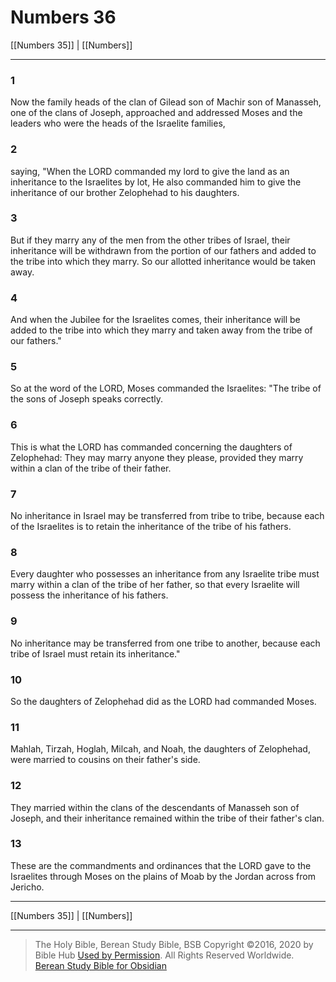 # Numbers 36

[[Numbers 35]] | [[Numbers]]

---

### 1
Now the family heads of the clan of Gilead son of Machir son of Manasseh, one of the clans of Joseph, approached and addressed Moses and the leaders who were the heads of the Israelite families,

### 2
saying, "When the LORD commanded my lord to give the land as an inheritance to the Israelites by lot, He also commanded him to give the inheritance of our brother Zelophehad to his daughters.

### 3
But if they marry any of the men from the other tribes of Israel, their inheritance will be withdrawn from the portion of our fathers and added to the tribe into which they marry. So our allotted inheritance would be taken away.

### 4
And when the Jubilee for the Israelites comes, their inheritance will be added to the tribe into which they marry and taken away from the tribe of our fathers."

### 5
So at the word of the LORD, Moses commanded the Israelites: "The tribe of the sons of Joseph speaks correctly.

### 6
This is what the LORD has commanded concerning the daughters of Zelophehad: They may marry anyone they please, provided they marry within a clan of the tribe of their father.

### 7
No inheritance in Israel may be transferred from tribe to tribe, because each of the Israelites is to retain the inheritance of the tribe of his fathers.

### 8
Every daughter who possesses an inheritance from any Israelite tribe must marry within a clan of the tribe of her father, so that every Israelite will possess the inheritance of his fathers.

### 9
No inheritance may be transferred from one tribe to another, because each tribe of Israel must retain its inheritance."

### 10
So the daughters of Zelophehad did as the LORD had commanded Moses.

### 11
Mahlah, Tirzah, Hoglah, Milcah, and Noah, the daughters of Zelophehad, were married to cousins on their father's side.

### 12
They married within the clans of the descendants of Manasseh son of Joseph, and their inheritance remained within the tribe of their father's clan.

### 13
These are the commandments and ordinances that the LORD gave to the Israelites through Moses on the plains of Moab by the Jordan across from Jericho.

---

[[Numbers 35]] | [[Numbers]]

---

> The Holy Bible, Berean Study Bible, BSB
> Copyright &copy;2016, 2020 by Bible Hub
> [Used by Permission](https://berean.bible/terms.htm). All Rights Reserved Worldwide.
> [Berean Study Bible for Obsidian](https://github.com/gapmiss/berean-study-bible-for-obsidian)</small>

